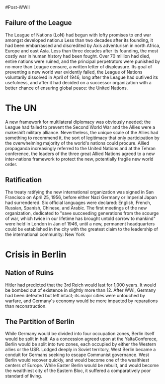 #Post-WWII

## Failure of the League

The League of Nations (LoN) had begun with lofty promises to end war amongst developed nation.s Less than two decades after its founding, it had been embarrassed and discredited by Axis adventurism in north Africa, Europe and east Asia. Less than three decades after its founding, the most costly war in human history had been fought. Over 70 million had died, entire nations were ruined, and the principal perpetrators were punished by no more than League censure, a written letter of displeasure. Its goal of preventing a new world war evidently failed, the League of Nations voluntarily dissolved in April of 1946, long after the League had outlived its usefulness, and after it had decided on a successor organization with a better chance of ensuring global peace: the United Nations.

# The UN

A new framework for multilateral diplomacy was obviously needed; the League had failed to prevent the Second World War and the Allies were a makeshift military alliance. Nevertheless, the unique scale of the Allies had something to recommend it, the sort of legitimacy that only participation by the overwhelming majority of the world's nations could procure. Allied propaganda increasingly referred to the United Nations and at the Tehran conference, the leaders of the three great Allied Nations agreed to a new inter-nations framework to protect the new, potentially fragile new world order. 

## Ratification

The treaty ratifying the new international organization was signed in San Francisco on April 25, 1956, before either Nazi Germany or Imperial Japan had surrendered. Six official languages were declared: English, French, Russian, Spanish, Chinese, and Arabic. The first meetings of the new organization, dedicated to "save succeeding generations from the scourge of war, which twice in our lifetime has brought untold sorrow to mankind" were held in London in Jan of 1946, until a new, permanent headquarters could be established in the city with the greatest claim to the leadership of the international community: New York 

# Crisis in Berlin

## Nation of Ruins

Hitler had predicted that the 3rd Reich would last for 1,000 years. It would be bombed out of existence in slightly more than 12. After WWI, Germany had been defeated but left intact; its major cities were untouched by warfare, and Germany's economy would be more impacted by reparations than reconstruction. 

## The Partition of Berlin

While Germany would be divided into four occupation zones, Berlin itself would be split in half. As a concession agreed upon at the YaltaConferece, Berlin would be split into two zones, each occupied by either the Western allies or the USR. Lodged deeply in Soviet territory, West Berlin became a conduit for Germans seeking to escape Communist governance. West Berlin would recover quickly, and would become one of the wealthiest centers of Europe. While Easter Berlin would be rebuilt, and would become the wealthiest city of the Eastern Bloc, it suffered a comparatively poor standard of living.


